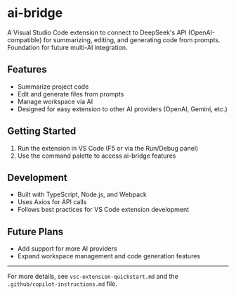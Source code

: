 # ai-bridge

A Visual Studio Code extension to connect to DeepSeek's API (OpenAI-compatible) for summarizing, editing, and generating code from prompts. Foundation for future multi-AI integration.

## Features
- Summarize project code
- Edit and generate files from prompts
- Manage workspace via AI
- Designed for easy extension to other AI providers (OpenAI, Gemini, etc.)

## Getting Started
1. Run the extension in VS Code (F5 or via the Run/Debug panel)
2. Use the command palette to access ai-bridge features

## Development
- Built with TypeScript, Node.js, and Webpack
- Uses Axios for API calls
- Follows best practices for VS Code extension development

## Future Plans
- Add support for more AI providers
- Expand workspace management and code generation features

---

For more details, see `vsc-extension-quickstart.md` and the `.github/copilot-instructions.md` file.
